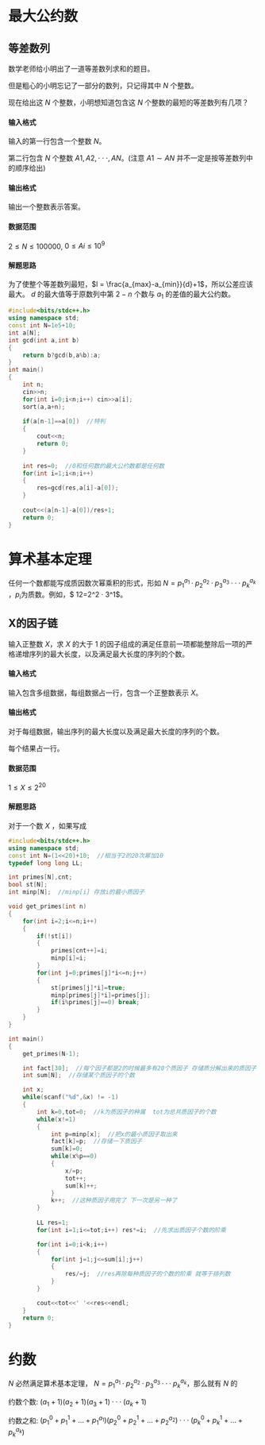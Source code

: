 

# 最大公约数

## 等差数列

数学老师给小明出了一道等差数列求和的题目。

但是粗心的小明忘记了一部分的数列，只记得其中 $N$ 个整数。

现在给出这 $N$ 个整数，小明想知道包含这 $N$ 个整数的最短的等差数列有几项？

#### 输入格式

输入的第一行包含一个整数 $N$。

第二行包含 $N$ 个整数 $A1,A2,⋅⋅⋅,AN$。(注意 $A1∼AN$ 并不一定是按等差数列中的顺序给出)

#### 输出格式

输出一个整数表示答案。

#### 数据范围

$2≤N≤100000$,
$0≤Ai≤10^9$

#### 解题思路

为了使整个等差数列最短，$l = \frac{a_{max}-a_{min}}{d}+1$，所以公差应该最大。 $d$ 的最大值等于原数列中第 $2-n$ 个数与 $a_1$ 的差值的最大公约数。

```c++
#include<bits/stdc++.h>
using namespace std;
const int N=1e5+10;
int a[N];
int gcd(int a,int b)
{
    return b?gcd(b,a%b):a;
}
int main()
{
    int n;
    cin>>n;
    for(int i=0;i<n;i++) cin>>a[i];
    sort(a,a+n);
    
    if(a[n-1]==a[0])  //特判
    {
        cout<<n;
        return 0;
    }
    
    int res=0;  //0和任何数的最大公约数都是任何数
    for(int i=1;i<n;i++)
    {
        res=gcd(res,a[i]-a[0]);
    }
    
    cout<<(a[n-1]-a[0])/res+1;
    return 0;
}
```

# 算术基本定理

任何一个数都能写成质因数次幂乘积的形式，形如 $N = p_1^{a_1}·p_2^{a_2}·p_3^{a_3}···p_k^{a_k}$ ，$p_i$为质数。例如，$ 12=2^2 · 3^1$。

## X的因子链

输入正整数 $X$，求 $X$ 的大于 $1$ 的因子组成的满足任意前一项都能整除后一项的严格递增序列的最大长度，以及满足最大长度的序列的个数。

#### 输入格式

输入包含多组数据，每组数据占一行，包含一个正整数表示 $X$。

#### 输出格式

对于每组数据，输出序列的最大长度以及满足最大长度的序列的个数。

每个结果占一行。

#### 数据范围

$1≤X≤2^{20}$

#### 解题思路

对于一个数 $X$ ，如果写成

```c++
#include<bits/stdc++.h>
using namespace std;
const int N=(1<<20)+10;  //相当于2的20次幂加10
typedef long long LL;

int primes[N],cnt;
bool st[N];
int minp[N];  //minp[i] 存放i的最小质因子

void get_primes(int n)
{
    for(int i=2;i<=n;i++)
    {
        if(!st[i])
        {
            primes[cnt++]=i;
            minp[i]=i;
        }
        for(int j=0;primes[j]*i<=n;j++)
        {
            st[primes[j]*i]=true;
            minp[primes[j]*i]=primes[j];
            if(i%primes[j]==0) break;
        }
    }
}

int main()
{
    get_primes(N-1);

    int fact[30];  //每个因子都是2的时候最多有20个质因子 存储质分解出来的质因子
    int sum[N];  //存储某个质因子的个数

    int x;
    while(scanf("%d",&x) != -1)
    {
        int k=0,tot=0;  //k为质因子的种属  tot为总共质因子的个数
        while(x!=1)
        {
            int p=minp[x];  //把x的最小质因子取出来
            fact[k]=p;  //存储一下质因子
            sum[k]=0;
            while(x%p==0)
            {
                x/=p;
                tot++;
                sum[k]++; 
            }
            k++;  //这种质因子用完了 下一次是另一种了
        }
        
        LL res=1;
        for(int i=1;i<=tot;i++) res*=i;  //先求出质因子个数的阶乘

        for(int i=0;i<k;i++)
        {
            for(int j=1;j<=sum[i];j++)
            {
                res/=j;  //res再除每种质因子的个数的阶乘 就等于排列数
            }
        }

        cout<<tot<<' '<<res<<endl;
    }
    return 0;
}

```



# 约数

$N$ 必然满足算术基本定理， $N = p_1^{a_1}·p_2^{a_2}·p_3^{a_3}···p_k^{a_k}$，那么就有 $N$ 的

约数个数: $(a_1+1)(a_2+1)(a_3+1)···(a_k+1)$

约数之和: $(p_1^0+p_1^1+...+p_1^{a_1})(p_2^0+p_2^1+...+p_2^{a_2})···(p_k^0+p_k^1+...+p_k^{a_k})$







